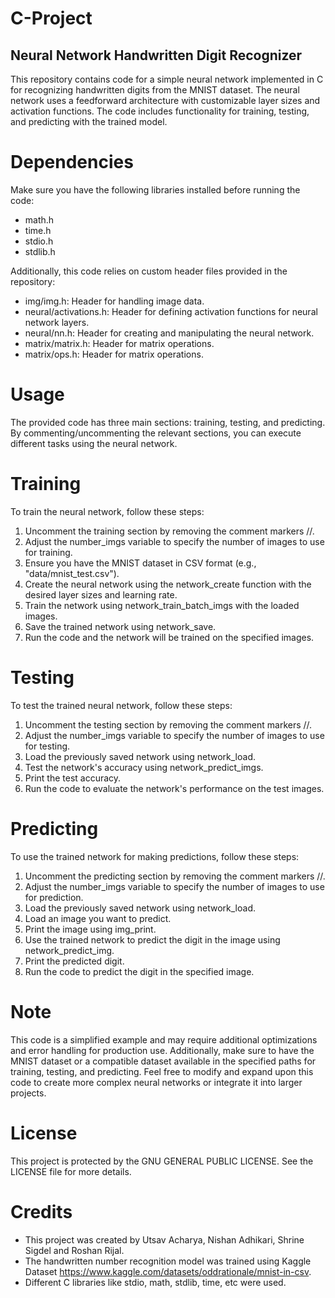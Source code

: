 # C-Project

## Neural Network Handwritten Digit Recognizer
This repository contains code for a simple neural network implemented in C for recognizing handwritten digits from the MNIST dataset. The neural network uses a feedforward architecture with customizable layer sizes and activation functions. The code includes functionality for training, testing, and predicting with the trained model.

# Dependencies
Make sure you have the following libraries installed before running the code:

- math.h
- time.h
- stdio.h
- stdlib.h
  
Additionally, this code relies on custom header files provided in the repository:

- img/img.h: Header for handling image data.
- neural/activations.h: Header for defining activation functions for neural network layers.
- neural/nn.h: Header for creating and manipulating the neural network.
- matrix/matrix.h: Header for matrix operations.
- matrix/ops.h: Header for matrix operations.

# Usage
The provided code has three main sections: training, testing, and predicting. By commenting/uncommenting the relevant sections, you can execute different tasks using the neural network.

# Training
To train the neural network, follow these steps:

1. Uncomment the training section by removing the comment markers //.
2. Adjust the number_imgs variable to specify the number of images to use for training.
3. Ensure you have the MNIST dataset in CSV format (e.g., "data/mnist_test.csv").
4. Create the neural network using the network_create function with the desired layer sizes and learning rate.
5. Train the network using network_train_batch_imgs with the loaded images.
6. Save the trained network using network_save.
7. Run the code and the network will be trained on the specified images.

# Testing
To test the trained neural network, follow these steps:

1. Uncomment the testing section by removing the comment markers //.
2. Adjust the number_imgs variable to specify the number of images to use for testing.
3. Load the previously saved network using network_load.
4. Test the network's accuracy using network_predict_imgs.
5. Print the test accuracy.
6. Run the code to evaluate the network's performance on the test images.

# Predicting
To use the trained network for making predictions, follow these steps:

1. Uncomment the predicting section by removing the comment markers //.
2. Adjust the number_imgs variable to specify the number of images to use for prediction.
3. Load the previously saved network using network_load.
4. Load an image you want to predict.
5. Print the image using img_print.
6. Use the trained network to predict the digit in the image using network_predict_img.
7. Print the predicted digit.
8. Run the code to predict the digit in the specified image.

# Note
This code is a simplified example and may require additional optimizations and error handling for production use. Additionally, make sure to have the MNIST dataset or a compatible dataset available in the specified paths for training, testing, and predicting.
Feel free to modify and expand upon this code to create more complex neural networks or integrate it into larger projects.

# License
This project is protected by the  GNU GENERAL PUBLIC LICENSE. See the LICENSE file for more details.

# Credits
* This project was created by Utsav Acharya, Nishan Adhikari, Shrine Sigdel and Roshan Rijal.
* The handwritten number recognition model was trained using Kaggle Dataset https://www.kaggle.com/datasets/oddrationale/mnist-in-csv.
* Different C libraries like stdio, math, stdlib, time, etc were used.
